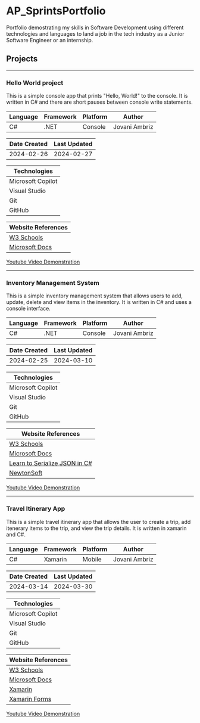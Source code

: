 # AP_SprintsPortfolio
Portfolio demostrating my skills in Software Development using different technologies and languages to land a job in the tech industry as a Junior Software 
Engineer or an internship.

## Projects

***

### Hello World project
This is a simple console app that prints "Hello, World!" to the console. It is written in C# and there are short pauses between console write statements.

| Language | Framework | Platform | Author       |
| -------- | --------- | -------- | ------------ |
| C#       | .NET      | Console  | Jovani Ambriz|

| Date Created | Last Updated |
| ------------ | ------------ |
| 2024-02-26   | 2024-02-27   |

|Technologies     |
|-----------------|
|Microsoft Copilot|
|Visual Studio    |
|Git              |
|GitHub           |

| Website References |
| ------------------- |
| [W3 Schools](https://www.w3schools.com/cs/index.php) |
| [Microsoft Docs](https://docs.microsoft.com/en-us/dotnet/csharp/) |

[Youtube Video Demonstration](https://youtu.be/Isw6V0in9uk)

***

### Inventory Management System
This is a simple inventory management system that allows users to add, update, delete and view items in the inventory. It is written in C# and uses a console interface.

| Language | Framework | Platform | Author       |
| -------- | --------- | -------- | ------------ |
| C#       | .NET      | Console  | Jovani Ambriz|

| Date Created | Last Updated |
| ------------ | ------------ |
| 2024-02-25   | 2024-03-10   |

|Technologies     |
|-----------------|
|Microsoft Copilot|
|Visual Studio    |
|Git              |
|GitHub           |

| Website References |
| ------------------- |
| [W3 Schools](https://www.w3schools.com/cs/index.php) |
| [Microsoft Docs](https://docs.microsoft.com/en-us/dotnet/csharp/) |
| [Learn to Serialize JSON in C#](https://www.youtube.com/watch?v=pJtuuolUhCc) |
| [NewtonSoft](https://www.newtonsoft.com/json/help/html/SerializingJSON.htm) |

[Youtube Video Demonstration](https://youtu.be/GHsohyT3z6M)

***
### Travel Itinerary App
This is a simple travel itinerary app that allows the user to create a trip, add itenerary items to the trip, and view the trip details. 
It is written in xamarin and C#.

| Language | Framework | Platform | Author       |
| -------- | --------- | -------- | ------------ |
| C#       | Xamarin   | Mobile   | Jovani Ambriz|

| Date Created | Last Updated |
| ------------ | ------------ |
| 2024-03-14   | 2024-03-30   |

|Technologies     |
|-----------------|
|Microsoft Copilot|
|Visual Studio    |
|Git              |
|GitHub           |

| Website References |
| ------------------- |
| [W3 Schools](https://www.w3schools.com/cs/index.php) |
| [Microsoft Docs](https://docs.microsoft.com/en-us/dotnet/csharp/) |
| [Xamarin](https://dotnet.microsoft.com/apps/xamarin) |
| [Xamarin Forms](https://docs.microsoft.com/en-us/xamarin/xamarin-forms/) |

[Youtube Video Demonstration](https://youtu.be/Ee7c-nohXII)
